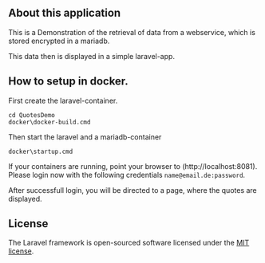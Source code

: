 
## About this application

This is a Demonstration of the retrieval of data from a webservice, which is stored encrypted in a mariadb.

This data then is displayed in a simple laravel-app.

## How to setup in docker.

First create the laravel-container.
```
cd QuotesDemo
docker\docker-build.cmd
``` 
Then start the laravel and a mariadb-container

```
docker\startup.cmd
```

If your containers are running, point your browser to (http://localhost:8081).
Please login now with the following credentials ```name@email.de:password```.

After successfull login, you will be directed to a page, where the quotes are displayed.

## License

The Laravel framework is open-sourced software licensed under the [MIT license](https://opensource.org/licenses/MIT).
